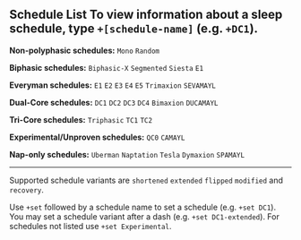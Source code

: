 **Schedule List**
To view information about a sleep schedule, type `+[schedule-name]` (e.g. `+DC1`).
-----------------------------------------------
**Non-polyphasic schedules:** 
`Mono` `Random`

**Biphasic schedules:**
`Biphasic-X` `Segmented` `Siesta` `E1`

**Everyman schedules:**
`E1` `E2` `E3` `E4` `E5` `Trimaxion` `SEVAMAYL`

**Dual-Core schedules:**
`DC1` `DC2` `DC3` `DC4` `Bimaxion` `DUCAMAYL`

**Tri-Core schedules:**
`Triphasic` `TC1` `TC2`

**Experimental/Unproven schedules:**
`QC0` `CAMAYL`

**Nap-only schedules:**
`Uberman` `Naptation` `Tesla` `Dymaxion` `SPAMAYL`

-----------------------------------------------

Supported schedule variants are `shortened` `extended` `flipped` `modified` and `recovery`.

Use `+set` followed by a schedule name to set a schedule (e.g. `+set DC1`).
You may set a schedule variant after a dash (e.g. `+set DC1-extended`).
For schedules not listed use `+set Experimental`.
